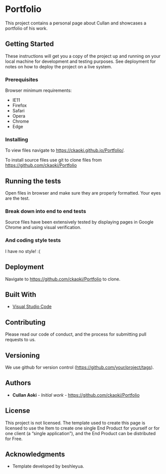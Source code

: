 # Portfolio

This project contains a personal page about Cullan and showcases a portfolio of his work. 

## Getting Started

These instructions will get you a copy of the project up and running on your local machine for development and testing purposes. See deployment for notes on how to deploy the project on a live system.


### Prerequisites

Browser minimum requirements:
* IE11
* Firefox
* Safari
* Opera
* Chrome
* Edge

### Installing

To view files navigate to https://ckaoki.github.io/Portfolio/.

To install source files use git to clone files from https://github.com/ckaoki/Portfolio

## Running the tests

Open files in browser and make sure they are properly formatted. Your eyes are the test.

### Break down into end to end tests

Source files have been extensively tested by displaying pages in Google Chrome and using visual verification.

### And coding style tests

I have no style! :(

## Deployment

Navigate to https://github.com/ckaoki/Portfolio to clone.

## Built With

* [Visual Studio Code](https://code.visualstudio.com/)

## Contributing

Please read our code of conduct, and the process for submitting pull requests to us.

## Versioning

We use github for version control (https://github.com/your/project/tags). 

## Authors

* **Cullan Aoki** - *Initial work* - https://github.com/ckaoki/Portfolio

## License

This project is not licensed. The template used to create this page is licensed to use the Item to create one single End Product for yourself or for one client (a “single application”), and the End Product can be distributed for Free.

## Acknowledgments

* Template developed by beshleyua.